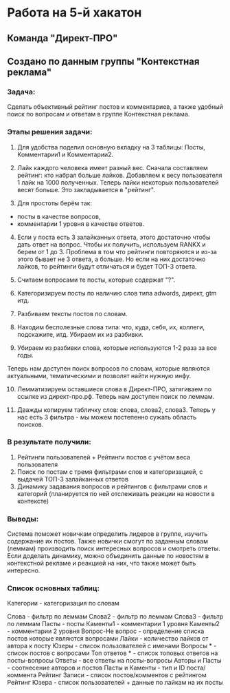 # Работа на 5-й хакатон
## Команда "Директ-ПРО"
## Создано по данным группы "Контекстная реклама"


### Задача: 
Сделать объективный рейтинг постов и комментариев, а также удобный поиск по вопросам и ответам в группе Контекстная реклама.

### Этапы решения задачи: 

1) Для удобства поделил основную вкладку на 3 таблицы: Посты, Комментарии1 и Комментарии2.

2) Лайк каждого человека имеет разный вес. 
Сначала составляем рейтинг: кто набрал больше лайков. 
Добавляем к весу пользователя 1 лайк на 1000 полученных. 
Теперь лайки некоторых пользователей весят больше. 
Это закладывается в "рейтинг".

3) Для простоты берём так:
- посты в качестве вопросов,  
- комментарии 1 уровня в качестве ответов. 

4) Если у поста есть 3 залайканных ответа, этого достаточно чтобы дать ответ на вопрос. Чтобы их получить, используем RANKX и берем от 1 до 3. Проблема в том что рейтинги повторяются и из-за этого бывает не 3 ответа, а больше. Но если на них достаточно лайков, то рейтинги будут отличаться и будет ТОП-3 ответа.

5) Считаем вопросами те посты, которые содержат "?".

6) Категоризируем посты по наличию слов типа adwords, директ, gtm итд.

7) Разбиваем тексты постов по словам.

8) Находим бесполезные слова типа: что, куда, себя, их, коллеги, подскажите, итд. Убираем их из разбивки.

9) Убираем из разбивки слова, которые используются 1-2 раза за все годы.

Теперь нам доступен поиск вопросов по словам, которые являются актуальными, тематическими и позволят найти нужную инфу.

10) Лемматизируем оставшиеся слова в Директ-ПРО, затягиваем по ссылке из директ-про.рф. Теперь нам доступен поиск по леммам.

11) Дважды копируем табличку слов: слова, слова2, слова3. Теперь у нас есть 3 фильтра - мы можем постепенно сужать область поисков.

### В результате получили: 

1) Рейтинги пользователей + Рейтинги постов с учётом веса пользователя
2) Поиск по постам с тремя фильтрами слов и категоризацией, с выдачей ТОП-3 залайканных ответов
3) Динамику задавания вопросов и рейтингов с фильтрами слов и категорий (планируется по ней отслеживать реакции на новости в контексте)

### Выводы:

Система поможет новичкам определить лидеров в группе, изучить содержание их постов. 
Также новички смогут по заданным словам (леммам) производить поиск интересных вопросов и смотреть ответы. 
Если доделать динамику, можно объединить данные по новостям в контекстной рекламе и реакцией на них, что также может быть интересно.

### Список основных таблиц:

Категории - категоризация по словам

Слова - фильтр по леммам
Слова2 - фильтр по леммам
Слова3 - фильтр по леммам
Пасты - посты
Каменты1 - комментарии 1 уровня
Каменты2 - комментарии 2 уровня
Вопрос-Не вопрос - определение списка постов которые являются вопросами
Лайки - количество лайков от автора к посту
Юзеры - список пользователей с именами
Вопросы * - список постов с вопросами
Топ ответов * - список топовых ответов на посты-вопросы
Ответы - все ответы на посты-вопросы
Авторы и Пасты - соотнесение авторов и постов
Пасты и Каменты - тип и ID поста/коммента
Рейтинг Записи - список постов/комментов с рейтингом
Рейтинг Юзера - список пользователей + данные по лайкам на их посты

